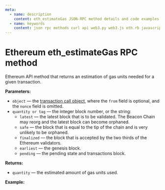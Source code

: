 ```yaml
---
meta:
  - name: description
    content: eth_estimateGas JSON-RPC method details and code examples.
  - name: keywords
    content: json rpc methods curl api web3.py web3.js eth.rb javascript python ruby ethereum
---
```


# Ethereum eth_estimateGas RPC method

Ethereum API method that returns an estimation of gas units needed for a given transaction.

**Parameters:**

* `object` — the [transaction call object](https://eth.wiki/json-rpc/API#parameters-25), where the `from` field is optional, and the `nonce` field is omitted.
* `quantity or tag` — the integer block number, or the string:
  * `latest` — the latest block that is to be validated. The Beacon Chain may reorg and the latest block can become orphaned.
  * `safe` — the block that is equal to the tip of the chain and is very unlikely to be orphaned.
  * `finalized` — the block that is accepted by the two thirds of the Ethereum validators.
  * `earliest` — the genesis block.
  * `pending` — the pending state and transactions block.

**Returns:**

* `quantity` — the estimated amount of gas units used.

**Example:**

<CodeSwitcher :languages="{js:'web3.js', py:'web3.py', rb:'eth.rb', cr:'cURL'}">
<template v-slot:js>

``` js
const Web3 = require("web3");
const node_url = "CHAINSTACK_NODE_URL";
const web3 = new Web3(node_url);
web3.eth.estimateGas({
        from: "0xd8dA6BF26964aF9D7eEd9e03E53415D37aA96045",
        to: "0xbe0eb53f46cd790cd13851d5eff43d12404d33e8",
        // web3.js only uses the latest block.
    })
    .then(gas => {
        console.log(gas);
    });
```

</template>
<template v-slot:py>

``` py
from web3 import Web3  
node_url = "CHAINSTACK_NODE_URL"
web3 = Web3(Web3.HTTPProvider(node_url))
print(web3.eth.estimate_gas({"from":"0xd8dA6BF26964aF9D7eEd9e03E53415D37aA96045","to":"0x90335eE2286315185a0ff7108B5f7809ce6332F9"}, "latest" ))  
```

</template>
<template v-slot:rb>

``` rb
require "eth"
client = Eth::Client.create "CHAINSTACK_NODE_URL"
response = client.eth_estimate_gas({"from":"0xd8dA6BF26964aF9D7eEd9e03E53415D37aA96045","to":"0xbe0eb53f46cd790cd13851d5eff43d12404d33e8"}, "latest")
puts response
```

</template>
<template v-slot:cr>

``` sh
curl -X POST "CHAINSTACK_NODE_URL" \
  -H "Content-Type: application/json" \
  --data '{"method":"eth_estimateGas","params":[{"from":"0xd8dA6BF26964aF9D7eEd9e03E53415D37aA96045","to":"0xbe0eb53f46cd790cd13851d5eff43d12404d33e8"}, "0xEA8DC5"],"id":1,"jsonrpc":"2.0"}'
```

</template>
</CodeSwitcher>
